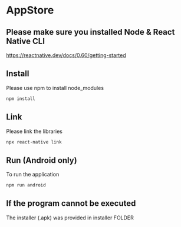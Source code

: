 # AppStore

## Please make sure you installed Node & React Native CLI
https://reactnative.dev/docs/0.60/getting-started


## Install
Please use npm to install node_modules
```bash
npm install
```


## Link
Please link the libraries
```bash
npx react-native link
```


## Run (Android only)
To run the application
```bash
npm run android
```


## If the program cannot be executed
The installer (.apk) was provided in installer FOLDER 
